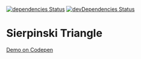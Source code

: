 [![dependencies Status](https://david-dm.org/marcobiedermann/playground/status.svg?path=fractals/sierpinski-triangle)](https://david-dm.org/marcobiedermann/playground?path=fractals/sierpinski-triangle) [![devDependencies Status](https://david-dm.org/marcobiedermann/playground/dev-status.svg?path=fractals/sierpinski-triangle)](https://david-dm.org/marcobiedermann/playground?path=fractals/sierpinski-triangle&type=dev)

# Sierpinski Triangle

[Demo on Codepen](http://codepen.io/marcobiedermann/pen/VaQvvZ)
